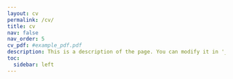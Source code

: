 ```yaml
---
layout: cv
permalink: /cv/
title: cv
nav: false
nav_order: 5
cv_pdf: #example_pdf.pdf
description: This is a description of the page. You can modify it in '_pages/cv.md'. You can also change or remove the top pdf download button.
toc:
  sidebar: left
---
```


